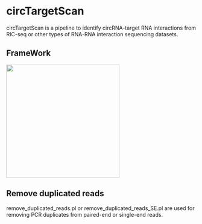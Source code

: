# **circTargetScan**

circTargetScan is a pipeline to identify circRNA-target RNA interactions from RIC-seq or other types of RNA-RNA interaction sequencing datasets.

## **FrameWork**
<img src="https://github.com/user-attachments/assets/d659c6fe-a788-422a-96ef-7ab077e96b6c" width="300px">

## **Remove duplicated reads**
remove_duplicated_reads.pl or remove_duplicated_reads_SE.pl are used for removing PCR duplicates from paired-end or single-end reads.
